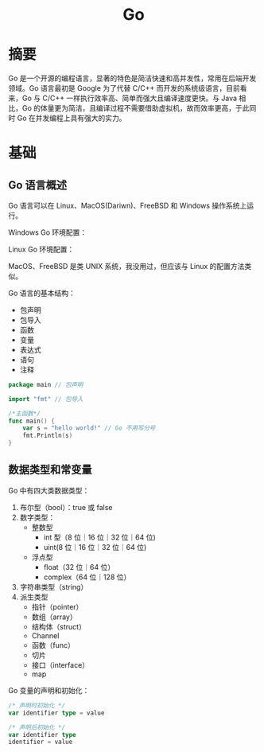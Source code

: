 <p align="center">
    <font size="6"><strong>Go</strong></font>
</p>

# 摘要

Go 是一个开源的编程语言，显著的特色是简洁快速和高并发性，常用在后端开发领域。Go 语言最初是 Google 为了代替 C/C++ 而开发的系统级语言，目前看来，Go 与 C/C++ 一样执行效率高、简单而强大且编译速度更快。与 Java 相比，Go 的体量更为简洁，且编译过程不需要借助虚拟机，故而效率更高，于此同时 Go 在并发编程上具有强大的实力。

# 基础

## Go 语言概述

Go 语言可以在 Linux、MacOS(Dariwn)、FreeBSD 和 Windows 操作系统上运行。

Windows Go 环境配置：

Linux Go 环境配置：

MacOS、FreeBSD 是类 UNIX 系统，我没用过，但应该与 Linux 的配置方法类似。

Go 语言的基本结构：

* 包声明
* 包导入
* 函数
* 变量
* 表达式
* 语句
* 注释

```go
package main // 包声明

import "fmt" // 包导入

/*主函数*/
func main() {
    var s = "hello world!" // Go 不用写分号
    fmt.Println(s)
}
```

## 数据类型和常变量

Go 中有四大类数据类型：

1. 布尔型（bool）：true 或 false
2. 数字类型：
    * 整数型
        * int 型（8 位｜16 位｜32 位｜64 位)
        * uint(8 位｜16 位｜32 位｜64 位)
    * 浮点型 
        * float（32 位｜64 位）
        * complex（64 位｜128 位）
3. 字符串类型（string）
4. 派生类型
    * 指针（pointer）
    * 数组（array）
    * 结构体（struct）
    * Channel
    * 函数（func）
    * 切片
    * 接口（interface）
    * map

Go 变量的声明和初始化：

```go
/* 声明时初始化 */
var identifier type = value

/* 声明后初始化 */
var identifier type
identifier = value
```


